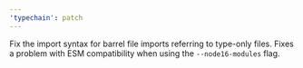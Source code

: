 ```yaml
---
'typechain': patch
---
```


Fix the import syntax for barrel file imports referring to type-only files. Fixes a problem with ESM compatibility when using the `--node16-modules` flag.